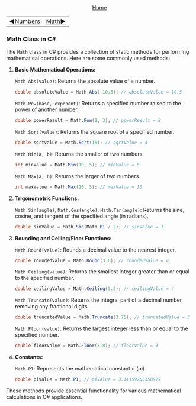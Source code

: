 <div align="center">
    <a href="/README.md">Home</a>
</div>
<table align=center>
  <tr>
    <td align="left">
      <a href="./01_basic.md">◀️Numbers</a>
    </td>
    <td align="right">
      <a href="#">Math▶️</a>
    </td>
  </tr>
</table>

### Math Class in C#

The `Math` class in C# provides a collection of static methods for performing mathematical operations. Here are some commonly used methods:

1. **Basic Mathematical Operations:**

   `Math.Abs(value)`: Returns the absolute value of a number.
    ```csharp
    double absoluteValue = Math.Abs(-10.5); // absoluteValue = 10.5
    ```

   `Math.Pow(base, exponent)`: Returns a specified number raised to the power of another number.
    ```csharp
    double powerResult = Math.Pow(2, 3); // powerResult = 8
    ```

   `Math.Sqrt(value)`: Returns the square root of a specified number.
    ```csharp
    double sqrtValue = Math.Sqrt(16); // sqrtValue = 4
    ```

    `Math.Min(a, b)`: Returns the smaller of two numbers.
    ```csharp
    int minValue = Math.Min(10, 5); // minValue = 5
    ```

    `Math.Max(a, b)`: Returns the larger of two numbers.
    ```csharp
    int maxValue = Math.Max(10, 5); // maxValue = 10
    ```

2. **Trigonometric Functions:**

   `Math.Sin(angle)`, `Math.Cos(angle)`, `Math.Tan(angle)`: Returns the sine, cosine, and tangent of the specified angle (in radians).
    ```csharp
    double sinValue = Math.Sin(Math.PI / 2); // sinValue = 1
    ```

3. **Rounding and Ceiling/Floor Functions:**

   `Math.Round(value)`: Rounds a decimal value to the nearest integer.
    ```csharp
    double roundedValue = Math.Round(3.6); // roundedValue = 4
    ```

   `Math.Ceiling(value)`: Returns the smallest integer greater than or equal to the specified number.
    ```csharp
    double ceilingValue = Math.Ceiling(3.2); // ceilingValue = 4
    ```

    `Math.Truncate(value)`: Returns the integral part of a decimal number, removing any fractional digits.
    ```csharp
    double truncatedValue = Math.Truncate(3.75); // truncatedValue = 3
    ```

   `Math.Floor(value)`: Returns the largest integer less than or equal to the specified number.
    ```csharp
    double floorValue = Math.Floor(3.8); // floorValue = 3
    ```

4. **Constants:**

   `Math.PI`: Represents the mathematical constant π (pi).
    ```csharp
    double piValue = Math.PI; // piValue = 3.14159265358979
    ```

These methods provide essential functionality for various mathematical calculations in C# applications.
